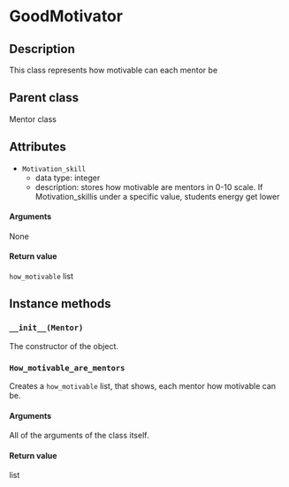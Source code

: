 # GoodMotivator

## Description
This class represents how motivable can each mentor be

## Parent class
Mentor class

## Attributes

* ```Motivation_skill```
  * data type: integer
  * description: stores how motivable are mentors in 0-10 scale. If Motivation_skillis under a specific value, students energy get lower

#### Arguments
None

#### Return value

```how_motivable``` list

## Instance methods

### ```__init__(Mentor)```
The constructor of the object.

### ```How_motivable_are_mentors```

Creates a ```how_motivable``` list, that shows, each mentor how motivable can be.

#### Arguments

All of the arguments of the class itself.

#### Return value
list
